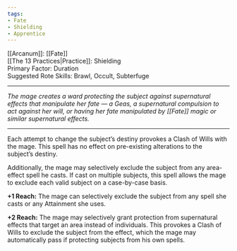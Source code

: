 ```yaml
---
tags:
- Fate
- Shielding
- Apprentice
---
```


[[Arcanum]]: [[Fate]]\
[[The 13 Practices|Practice]]: Shielding\
Primary Factor: Duration\
Suggested Rote Skills: Brawl, Occult, Subterfuge

---

_The mage creates a ward protecting the subject against supernatural effects that manipulate her fate — a Geas, a supernatural compulsion to act against her will, or having her fate manipulated by [[Fate]] magic or similar supernatural effects._

---

Each attempt to change the subject’s destiny provokes a Clash of Wills with the mage. This spell has no effect on pre-existing alterations to the subject’s destiny.

Additionally, the mage may selectively exclude the subject from any area-effect spell he casts. If cast on multiple subjects, this spell allows the mage to exclude each valid subject on a case-by-case basis.

**+1 Reach:** The mage can selectively exclude the subject from any spell she casts or any Attainment she uses.

**+2 Reach:** The mage may selectively grant protection from supernatural effects that target an area instead of individuals. This provokes a Clash of Wills to exclude the subject from the effect, which the mage may automatically pass if protecting subjects from his own spells.